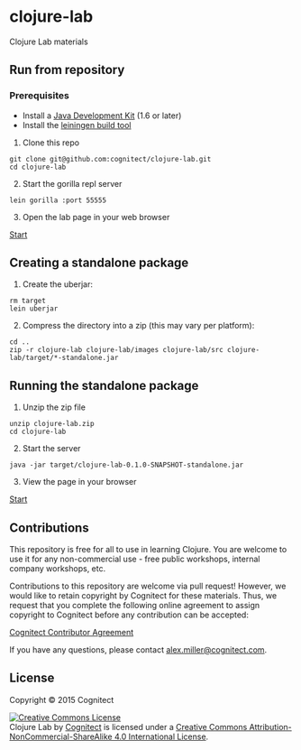 # clojure-lab

Clojure Lab materials 

## Run from repository

### Prerequisites

- Install a [Java Development Kit](http://www.oracle.com/technetwork/java/javase/downloads/index.html) (1.6 or later)
- Install the [leiningen build tool](http://leiningen.org/)

1) Clone this repo

```
git clone git@github.com:cognitect/clojure-lab.git
cd clojure-lab
```

2) Start the gorilla repl server 

```
lein gorilla :port 55555
```

3) Open the lab page in your web browser

[Start](http://127.0.0.1:55555/worksheet.html?filename=src/cljlab/start.clj)

## Creating a standalone package 

1) Create the uberjar:

```
rm target
lein uberjar
```

2) Compress the directory into a zip (this may vary per platform):

```
cd ..
zip -r clojure-lab clojure-lab/images clojure-lab/src clojure-lab/target/*-standalone.jar
```

## Running the standalone package

1) Unzip the zip file 

```
unzip clojure-lab.zip
cd clojure-lab
```

2) Start the server

```
java -jar target/clojure-lab-0.1.0-SNAPSHOT-standalone.jar
```

3) View the page in your browser

[Start](http://127.0.0.1:55555/worksheet.html?filename=src/cljlab/start.clj)

## Contributions 

This repository is free for all to use in learning Clojure. You are welcome to use it for any non-commercial use - free public workshops, internal company workshops, etc.

Contributions to this repository are welcome via pull request! However, we would like to retain copyright by Cognitect for these materials. Thus, we request that you complete the following online agreement to assign copyright to Cognitect before any contribution can be accepted:

[Cognitect Contributor Agreement](https://secure.echosign.com/public/hostedForm?formid=8JU33Z7A7JX84U)

If you have any questions, please contact alex.miller@cognitect.com.

## License

Copyright © 2015 Cognitect

<a rel="license" href="http://creativecommons.org/licenses/by-nc-sa/4.0/"><img alt="Creative Commons License" style="border-width:0" src="https://i.creativecommons.org/l/by-nc-sa/4.0/88x31.png" /></a><br /><span xmlns:dct="http://purl.org/dc/terms/" href="http://purl.org/dc/dcmitype/Text" property="dct:title" rel="dct:type">Clojure Lab</span> by <a xmlns:cc="http://creativecommons.org/ns#" href="https://github.com/cognitect/clojure-lab" property="cc:attributionName" rel="cc:attributionURL">Cognitect</a> is licensed under a <a rel="license" href="http://creativecommons.org/licenses/by-nc-sa/4.0/">Creative Commons Attribution-NonCommercial-ShareAlike 4.0 International License</a>.

